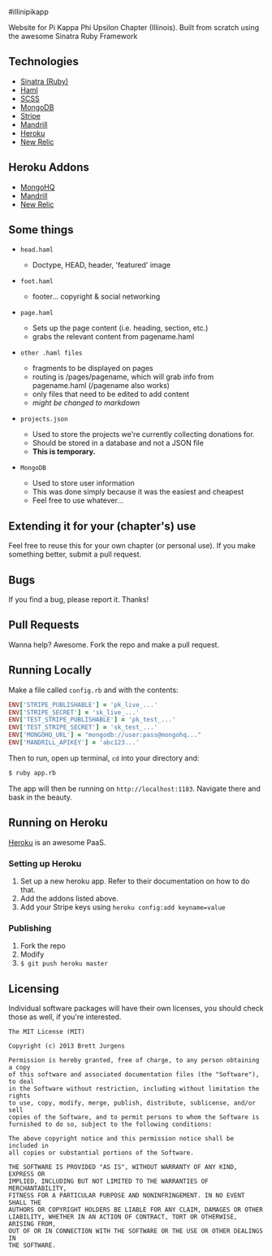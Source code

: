 #illinipikapp

Website for Pi Kappa Phi Upsilon Chapter (Illinois). Built from scratch using the awesome Sinatra Ruby Framework

## Technologies
  * [Sinatra (Ruby)](http://sinatrarb.com "Sinatra")
  * [Haml](http://haml.info/ "Haml")
  * [SCSS](http://sass-lang.com "SCSS")
  * [MongoDB](http://mongodb.org "MongoDB")
  * [Stripe](http://stripe.com "Stripe")
  * [Mandrill](http://mandrill.com "Mandrill")
  * [Heroku](http://heroku.com "Heroku")
  * [New Relic](http://newrelic.com "New Relic")

## Heroku Addons
  * [MongoHQ](https://addons.heroku.com/mongohq "MongoHQ Heroku Addon")
  * [Mandrill](https://addons.heroku.com/mandrill "Mandrill Heroku Addon")
  * [New Relic](https://addons.heroku.com/newrelic "New Relic Heroku Addon")

## Some things

  * `head.haml`
      * Doctype, HEAD, header, 'featured' image
      
  * `foot.haml`
    * footer... copyright & social networking
    
  * `page.haml` 
    * Sets up the page content (i.e. heading, section, etc.)
    * grabs the relevant content from pagename.haml

  * `other .haml files`
    * fragments to be displayed on pages
    * routing is /pages/pagename, which will grab info from pagename.haml (/pagename also works)
    * only files that need to be edited to add content
    * *might be changed to markdown*

  * `projects.json`
    * Used to store the projects we're currently collecting donations for.
    * Should be stored in a database and not a JSON file
    * **This is temporary.**

  * `MongoDB`
    * Used to store user information
    * This was done simply because it was the easiest and cheapest
    * Feel free to use whatever...

## Extending it for your (chapter's) use

Feel free to reuse this for your own chapter (or personal use). If you make something better, submit a pull request.

## Bugs

If you find a bug, please report it. Thanks!

## Pull Requests

Wanna help? Awesome. Fork the repo and make a pull request.

## Running Locally

Make a file called `config.rb` and with the contents:
    
  ```ruby
  ENV['STRIPE_PUBLISHABLE'] = 'pk_live_...'
  ENV['STRIPE_SECRET'] = 'sk_live_...'
  ENV['TEST_STRIPE_PUBLISHABLE'] = 'pk_test_...'
  ENV['TEST_STRIPE_SECRET'] = 'sk_test_...'
  ENV['MONGOHQ_URL'] = "mongodb://user:pass@mongohq..."
  ENV['MANDRILL_APIKEY'] = 'abc123...'
  ```

Then to run, open up terminal, `cd` into your directory and:

  ```bash
  $ ruby app.rb
  ```

The app will then be running on `http://localhost:1183`. Navigate there and bask in the beauty.


## Running on Heroku
[Heroku](http://heroku.com "Heroku") is an awesome PaaS.

### Setting up Heroku
  1. Set up a new heroku app. Refer to their documentation on how to do that.
  2. Add the addons listed above.
  3. Add your Stripe keys using `heroku config:add keyname=value`

### Publishing
  1. Fork the repo
  2. Modify
  3. `$ git push heroku master`

## Licensing

  Individual software packages will have their own licenses, you should check those as well, if you're interested.

    The MIT License (MIT)

    Copyright (c) 2013 Brett Jurgens

    Permission is hereby granted, free of charge, to any person obtaining a copy
    of this software and associated documentation files (the "Software"), to deal
    in the Software without restriction, including without limitation the rights
    to use, copy, modify, merge, publish, distribute, sublicense, and/or sell
    copies of the Software, and to permit persons to whom the Software is
    furnished to do so, subject to the following conditions:

    The above copyright notice and this permission notice shall be included in
    all copies or substantial portions of the Software.

    THE SOFTWARE IS PROVIDED "AS IS", WITHOUT WARRANTY OF ANY KIND, EXPRESS OR
    IMPLIED, INCLUDING BUT NOT LIMITED TO THE WARRANTIES OF MERCHANTABILITY,
    FITNESS FOR A PARTICULAR PURPOSE AND NONINFRINGEMENT. IN NO EVENT SHALL THE
    AUTHORS OR COPYRIGHT HOLDERS BE LIABLE FOR ANY CLAIM, DAMAGES OR OTHER
    LIABILITY, WHETHER IN AN ACTION OF CONTRACT, TORT OR OTHERWISE, ARISING FROM,
    OUT OF OR IN CONNECTION WITH THE SOFTWARE OR THE USE OR OTHER DEALINGS IN
    THE SOFTWARE.
